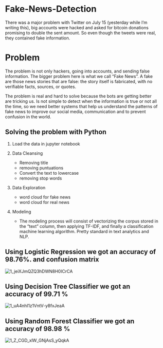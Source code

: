# Fake-News-Detection

There was a major problem with Twitter on July 15 (yesterday while I’m writing this), big accounts were hacked and asked for bitcoin donations promising to double the sent amount. So even though the tweets were real, they contained fake information.

# Problem
The problem is not only hackers, going into accounts, and sending false information. The bigger problem here is what we call “Fake News”. A fake are those news stories that are false: the story itself is fabricated, with no verifiable facts, sources, or quotes.

The problem is real and hard to solve because the bots are getting better are tricking us. Is not simple to detect when the information is true or not all the time, so we need better systems that help us understand the patterns of fake news to improve our social media, communication and to prevent confusion in the world.

## Solving the problem with Python

1. Load the data in jupyter notebook
2. Data Cleansing

    * Removing title
    * removing puntuations
    * Convert the text to lowercase
    * removing stop words
    
3. Data Exploration

    * word cloud for fake news
    * word cloud for real news
    
4. Modeling

    * The modeling process will consist of vectorizing the corpus stored in the “text” column, then applying TF-IDF, and finally a classification machine learning algorithm. Pretty standard in text analytics and NLP.
    
## Using Logistic Regression we got an accuracy of 98.76%. and confusion matrix
![1_jeiXJmQZQ3hDWN8H0ICrCA](https://user-images.githubusercontent.com/78654246/181072518-6fd5e245-c78e-4bc5-8015-a133226126d6.png)
    
## Using Decision Tree Classifier we got an accuracy of 99.71 %
![1_uA4nhI1z1VntV-y8fxJeaA](https://user-images.githubusercontent.com/78654246/181073157-dfcd7159-e842-4242-9719-6df61b46fb93.png)

## Using Random Forest Classifier we got an accuracy of 98.98 %
![1_Z_CGD_xlW_GNjAsS_yQqkA](https://user-images.githubusercontent.com/78654246/181073444-a540d18a-efea-4ba3-af78-7747a5c64065.png)

 
